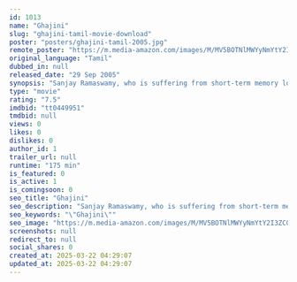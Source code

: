 ```yaml
---
id: 1013
name: "Ghajini"
slug: "ghajini-tamil-movie-download"
poster: "posters/ghajini-tamil-2005.jpg"
remote_poster: "https://m.media-amazon.com/images/M/MV5BOTNlMWYyNmYtY2I3ZC00NjBhLThiZDYtZWU1MTkyOTMyMjkwXkEyXkFqcGc@._V1_SX300.jpg"
original_language: "Tamil"
dubbed_in: null
released_date: "29 Sep 2005"
synopsis: "Sanjay Ramaswamy, who is suffering from short-term memory loss, sets out on a quest to find and eliminate the people responsible for his ladylove Kalpana's murder."
type: "movie"
rating: "7.5"
imdbid: "tt0449951"
tmdbid: null
views: 0
likes: 0
dislikes: 0
author_id: 1
trailer_url: null
runtime: "175 min"
is_featured: 0
is_active: 1
is_comingsoon: 0
seo_title: "Ghajini"
seo_description: "Sanjay Ramaswamy, who is suffering from short-term memory loss, sets out on a quest to find and eliminate the people responsible for his ladylove Kalpana's murder."
seo_keywords: "\"Ghajini\""
seo_image: "https://m.media-amazon.com/images/M/MV5BOTNlMWYyNmYtY2I3ZC00NjBhLThiZDYtZWU1MTkyOTMyMjkwXkEyXkFqcGc@._V1_SX300.jpg"
screenshots: null
redirect_to: null
social_shares: 0
created_at: 2025-03-22 04:29:07
updated_at: 2025-03-22 04:29:07
---
```


